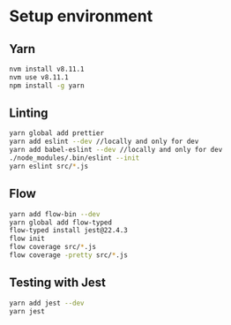 # Setup environment

## Yarn

```bash
nvm install v8.11.1
nvm use v8.11.1
npm install -g yarn
```

## Linting

```bash
yarn global add prettier
yarn add eslint --dev //locally and only for dev
yarn add babel-eslint --dev //locally and only for dev
./node_modules/.bin/eslint --init
yarn eslint src/*.js
```

## Flow

```bash
yarn add flow-bin --dev
yarn global add flow-typed
flow-typed install jest@22.4.3
flow init
flow coverage src/*.js
flow coverage -pretty src/*.js
```

## Testing with Jest

```bash
yarn add jest --dev
yarn jest
```
